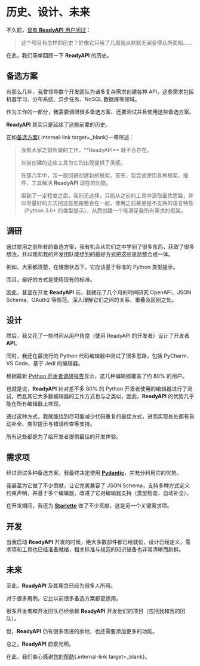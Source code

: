# 历史、设计、未来

不久前，<a href="https://github.com/readyapi/readyapi/issues/3#issuecomment-454956920" class="external-link" target="_blank">曾有 **ReadyAPI** 用户问过</a>：

> 这个项目有怎样的历史？好像它只用了几周就从默默无闻变得众所周知……

在此，我们简单回顾一下 **ReadyAPI** 的历史。

## 备选方案

有那么几年，我曾领导数个开发团队为诸多复杂需求创建各种 API，这些需求包括机器学习、分布系统、异步任务、NoSQL 数据库等领域。

作为工作的一部分，我需要调研很多备选方案、还要测试并且使用这些备选方案。

**ReadyAPI** 其实只是延续了这些前辈的历史。

正如[备选方案](alternatives.md){.internal-link target=_blank}一章所述：

<blockquote markdown="1">
没有大家之前所做的工作，**ReadyAPI** 就不会存在。

以前创建的这些工具为它的出现提供了灵感。

在那几年中，我一直回避创建新的框架。首先，我尝试使用各种框架、插件、工具解决 **ReadyAPI** 现在的功能。

但到了一定程度之后，我别无选择，只能从之前的工具中汲取最优思路，并以尽量好的方式把这些思路整合在一起，使用之前甚至是不支持的语言特性（Python 3.6+ 的类型提示），从而创建一个能满足我所有需求的框架。

</blockquote>

## 调研

通过使用之前所有的备选方案，我有机会从它们之中学到了很多东西，获取了很多想法，并以我和我的开发团队能想到的最好方式把这些思路整合成一体。

例如，大家都清楚，在理想状态下，它应该基于标准的 Python 类型提示。

而且，最好的方式是使用现有的标准。

因此，甚至在开发 **ReadyAPI** 前，我就花了几个月的时间研究 OpenAPI、JSON Schema、OAuth2 等规范。深入理解它们之间的关系、重叠及区别之处。

## 设计

然后，我又花了一些时间从用户角度（使用 ReadyAPI 的开发者）设计了开发者 **API**。

同时，我还在最流行的 Python 代码编辑器中测试了很多思路，包括 PyCharm、VS Code、基于 Jedi 的编辑器。

根据最新 <a href="https://www.jetbrains.com/research/python-developers-survey-2018/#development-tools" class="external-link" target="_blank">Python 开发者调研报告</a>显示，这几种编辑器覆盖了约 80% 的用户。

也就是说，**ReadyAPI** 针对差不多 80% 的 Python 开发者使用的编辑器进行了测试，而且其它大多数编辑器的工作方式也与之类似，因此，**ReadyAPI** 的优势几乎能在所有编辑器上体现。

通过这种方式，我就能找到尽可能减少代码重复的最佳方式，进而实现处处都有自动补全、类型提示与错误检查等支持。

所有这些都是为了给开发者提供最佳的开发体验。

## 需求项

经过测试多种备选方案，我最终决定使用  <a href="https://docs.pydantic.dev/" class="external-link" target="_blank">**Pydantic**</a>，并充分利用它的优势。

我甚至为它做了不少贡献，让它完美兼容了 JSON Schema，支持多种方式定义约束声明，并基于多个编辑器，改进了它对编辑器支持（类型检查、自动补全）。

在开发期间，我还为 <a href="https://www.starlette.io/" class="external-link" target="_blank">**Starlette**</a> 做了不少贡献，这是另一个关键需求项。

## 开发

当我启动 **ReadyAPI** 开发的时候，绝大多数部件都已经就位，设计已经定义，需求项和工具也已经准备就绪，相关标准与规范的知识储备也非常清晰而新鲜。

## 未来

至此，**ReadyAPI** 及其理念已经为很多人所用。

对于很多用例，它比以前很多备选方案都更适用。

很多开发者和开发团队已经依赖 **ReadyAPI** 开发他们的项目（包括我和我的团队）。

但，**ReadyAPI** 仍有很多改进的余地，也还需要添加更多的功能。

总之，**ReadyAPI** 前景光明。

在此，我们衷心感谢[您的帮助](help-readyapi.md){.internal-link target=_blank}。
